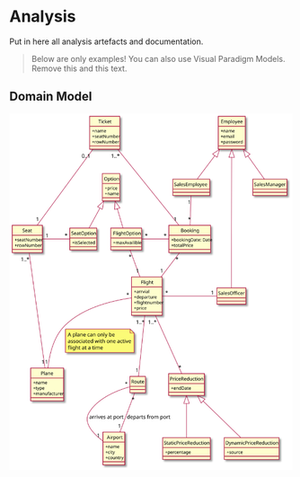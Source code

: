 # Analysis

Put in here all analysis artefacts and documentation.

> Below are only examples! You can also use Visual Paradigm Models. Remove this and this text. 

[comment]: <> (## Use Case Diagram)

[comment]: <> (![UC diagram]&#40;images/example-uc-diagram.jpg&#41;)

## Domain Model

![Domain model](images/domain_model.svg)
